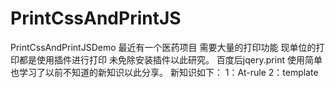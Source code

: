 # PrintCssAndPrintJS
PrintCssAndPrintJSDemo
最近有一个医药项目 需要大量的打印功能 现单位的打印都是使用插件进行打印 未免除安装插件以此研究。
百度后jqery.print 使用简单 也学习了以前不知道的新知识以此分享。
新知识如下：
1：At-rule
2：template
